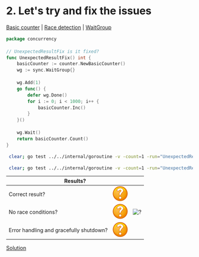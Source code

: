 # 2. Let's try and fix the issues

[Basic counter](counter/basic.md) | [Race detection](race/race.md) | [WaitGroup](../../internal/concurrency/sync/waitgroup/README.md)

```go
package concurrency

// UnexpectedResultFix is it fixed?
func UnexpectedResultFix() int {
	basicCounter := counter.NewBasicCounter()
	wg := sync.WaitGroup{}

	wg.Add(1)
	go func() {
		defer wg.Done()
		for i := 0; i < 1000; i++ {
			basicCounter.Inc()
		}
	}()

	wg.Wait()
	return basicCounter.Count()
}
```

```bash
 clear; go test ../../internal/goroutine -v -count=1 -run="UnexpectedResultFix$" 
```

```bash
 clear; go test ../../internal/goroutine -v -count=1 -run="UnexpectedResultFix$" -race 
```

<table>
<thead> 
  <tr> 
    <th colspan="3">Results?</th> 
  </tr>
</thead>
<tbody>
  <tr>
    <td>Correct result?</td>
    <td><img height="40" src="../images/question.svg" width="40" alt="?"/></td>
    <td rowspan="3"><img height="360" src="https://media.giphy.com/media/3onWp56oNIEHzEoPTE/giphy.gif" width="480" alt="?"/></td>
  </tr> 
  <tr>
    <td>No race conditions?</td>
    <td><img height="40" src="../images/question.svg" width="40" alt="?"/></td> 
  </tr>
  <tr>
    <td>Error handling and gracefully shutdown?</td>
    <td><img height="40" src="../images/question.svg" width="40" alt="?"/></td>
  </tr>
</tbody>
</table> 

[Solution](example_2_solution.md)